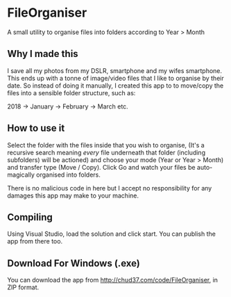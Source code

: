 # FileOrganiser
A small utility to organise files into folders according to Year > Month

## Why I made this
I save all my photos from my DSLR, smartphone and my wifes smartphone.  This ends up with a tonne of image/video files that I like to organise by their date.  So instead of doing it manually, I created this app to to move/copy the files into a sensible folder structure, such as:

2018
-> January
-> February
-> March
etc.

## How to use it
Select the folder with the files inside that you wish to organise, (It's a recursive search meaning *every* file underneath that folder (including subfolders) will be actioned) and choose your mode (Year or Year > Month) and transfer type (Move / Copy).  Click Go and watch your files be auto-magically organised into folders.

There is no malicious code in here but I accept no responsibility for any damages this app may make to your machine.

## Compiling
Using Visual Studio, load the solution and click start. You can publish the app from there too.

## Download For Windows (.exe)
You can download the app from http://chud37.com/code/FileOrganiser, in ZIP format.

